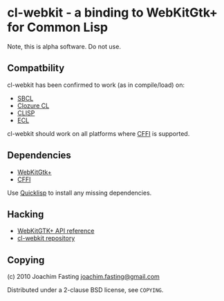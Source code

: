 # cl-webkit - a binding to WebKitGtk+ for Common Lisp
Note, this is alpha software. Do not use.

## Compatbility
cl-webkit has been confirmed to work (as in compile/load) on:

* [SBCL](http://www.sbcl.org/)
* [Clozure CL](http://ccl.clozure.com/)
* [CLISP](http://clisp.sourceforge.net/)
* [ECL](http://sourceforge.net/projects/ecls/)

cl-webkit should work on all platforms where [CFFI] is supported.

[CFFI]: http://common-lisp.net/projects/cffi/

## Dependencies
* [WebKitGtk+](http://webkitgtk.org/)
* [CFFI]

Use [Quicklisp] to install any missing dependencies.

[Quicklisp]: http://www.quicklisp.org/

## Hacking
* [WebKitGTK+ API reference](http://webkitgtk.org/reference/index.html)
* [cl-webkit repository](git://repo.or.cz/cl-webkit.git)

## Copying
(c) 2010 Joachim Fasting <joachim.fasting@gmail.com>

Distributed under a 2-clause BSD license, see `COPYING`.
